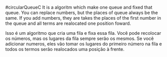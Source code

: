 #circularQueueC
It is a algoritm which make one queue and fixed that queue. You can replace numbers, but the places of queue always be the same. If you add numbers, they are takes the places of the first number in the queue and all terms are realocated one position foward.

Isso é um algoritmo que cria uma fila e fixa essa fila. Você pode recolocar os números, mas os lugares da fila sempre serão os mesmos. Se você adicionar numeros, eles vão tomar os lugares do primeiro número na fila e todos os termos serão realocados uma posição à frente.
